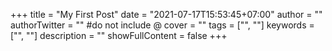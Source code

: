 +++
title = "My First Post"
date = "2021-07-17T15:53:45+07:00"
author = ""
authorTwitter = "" #do not include @
cover = ""
tags = ["", ""]
keywords = ["", ""]
description = ""
showFullContent = false
+++
